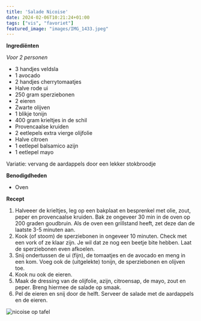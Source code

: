 ```yaml
---
title: 'Salade Nicoise'
date: 2024-02-06T10:21:24+01:00
tags: ["vis", "favoriet"]
featured_image: "images/IMG_1433.jpeg"
---
```


**Ingrediënten**

*Voor 2 personen*
- 3 handjes veldsla
- 1 avocado
- 2 handjes cherrytomaatjes 
- Halve rode ui
- 250 gram sperziebonen
- 2 eieren
- Zwarte olijven 
- 1 blikje tonijn
- 400 gram krieltjes in de schil
- Provencaalse kruiden
- 2 eetlepels extra vierge olijfolie
- Halve citroen
- 1 eetlepel balsamico azijn
- 1 eetlepel mayo

Variatie: vervang de aardappels door een lekker stokbroodje

**Benodigdheden**
- Oven 

**Recept**
1. Halveeer de krieltjes, leg op een bakplaat en besprenkel met olie, zout, peper en provencaalse kruiden. Bak ze ongeveer 30 min in de oven op 200 graden goudbruin. Als de oven een grillstand heeft, zet deze dan de laatste 3-5 minuten aan.
2. Kook (of stoom) de sperziebonen in ongeveer 10 minuten. Check met een vork of ze klaar zijn. Je wil dat ze nog een beetje bite hebben. Laat de sperziebonen even afkoelen.
3. Snij ondertussen de ui (fijn), de tomaatjes en de avocado en meng in een kom. Voeg ook de (uitgelekte) tonijn, de sperziebonen en olijven toe.
4. Kook nu ook de eieren.
5. Maak de dressing van de olijfolie, azijn, citroensap, de mayo, zout en peper. Breng hiermee de salade op smaak.
6. Pel de eieren en snij door de helft. Serveer de salade met de aardappels en de eieren.

![nicoise op tafel](/IMG_nicoise.jpg)